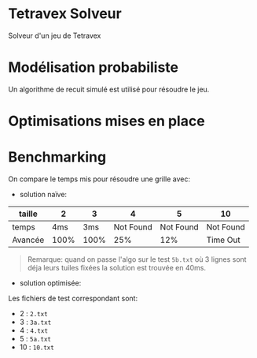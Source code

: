 # Tetravex Solveur

Solveur d'un jeu de Tetravex

# Modélisation probabiliste

Un algorithme de recuit simulé est utilisé pour résoudre le jeu.

# Optimisations mises en place

# Benchmarking

On compare le temps mis pour résoudre une grille avec:

 - solution naïve:

| taille  | 2    | 3    | 4         | 5         | 10        |
|---------|------|------|-----------|-----------|-----------|
| temps   | 4ms  | 3ms  | Not Found | Not Found | Not Found |
| Avancée | 100% | 100% | 25%       | 12%       | Time Out  |

> Remarque: quand on passe l'algo sur le test `5b.txt` où 3 lignes sont déja leurs tuiles fixées la solution est trouvée en 40ms. 

 - solution optimisée:

 Les fichiers de test correspondant sont:

 * 2 : `2.txt`
 * 3 : `3a.txt`
 * 4 : `4.txt`
 * 5 : `5a.txt` 
 * 10 : `10.txt` 